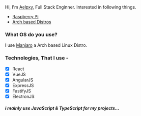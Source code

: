 Hi,
I'm
<a href="https://twitter.com/aelpxy">Aelpxy</a>, Full Stack Enginner.
Interested in following things.
<ul>
<li><a href="https://raspberrypi.org">Raspberry Pi</a></li>
<li><a href="https://archlinux.org/">Arch based Distros</a></li>
</ul>

### What OS do you use?

<p>I use <a href="https://manjaro.org/">Manjaro</a> a Arch based Linux Distro.</p>

### Technologies, That I use -
- [x] React
- [x] VueJS
- [x] AngularJS
- [x] ExpressJS
- [x] FastifyJS
- [x] ElectronJS

##### i mainly use JavaScript & TypeScript for my projects...